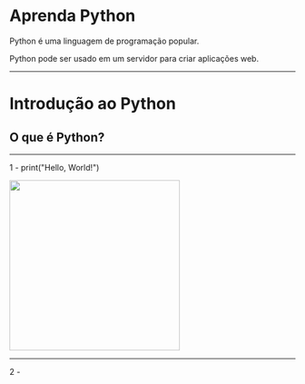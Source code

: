 # Aprenda Python
 
Python é uma linguagem de programação popular.

Python pode ser usado em um servidor para criar aplicações web.

--------------------------------------------

# Introdução ao Python

## O que é Python?




--------------------------------------------


1 - 
print("Hello, World!")

<div align=""> 
 <img src="https://github.com/brunomunarolo/Python/assets/113137632/05aae48b-b99b-4e16-98bb-0236a67c56bb" width="300px"/> 
</div>


----------------------------------------------

2 - 
